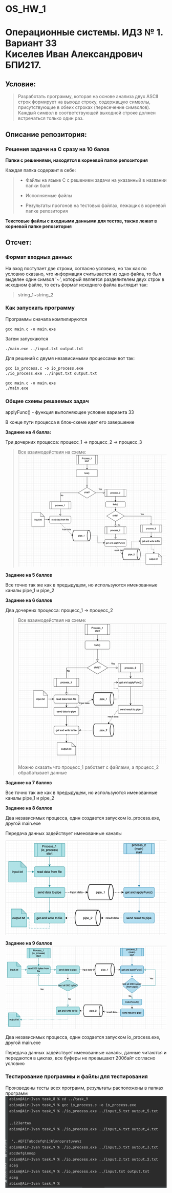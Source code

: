 # OS_HW_1

# Операционные системы. ИДЗ № 1. Вариант 33 <br/> Киселев Иван Александрович БПИ217.

## Условие:

> Разработать программу, которая на основе анализа двух ASCII строк формирует на выходе строку, содержащую символы, присутствующие в обеих строках (пересечение символов). Каждый символ в соответствующей выходной строке должен встречаться только один раз.

## Описание репозитория:

### Решения задачи на C сразу на 10 балов

**Папки с решениями, находятся в корневой папке репозитория**

Каждая папка содержит в себе:

> * Файлы на языке C с решением задачи на указанный в названии папки балл
>
> * Исполняемые файлы
>
> * Результаты прогонов на тестовых файлах, лежащих в корневой папке репозитория

**Текстовые файлы с входными данными для тестов, также лежат в корневой папке репозитория**

## Отсчет:

### Формат входных данных

На вход поступает две строки, согласно условию, но так как по условию сказано, что информация считывается из одно файла,
то был выделен один символ '~', который является разделителем двух строк в исходном файле, то есть формат исходного
файла выглядит так:
> string_1~string_2

### Как запускать программу

Программы сначала компилируются

```
gcc main.c -o main.exe
```

Затем запускаются

```
./main.exe ../input.txt output.txt
```

Для решений с двумя независимыми процессами вот так:

```
gcc io_process.c -o io_process.exe
./io_process.exe ../input.txt output.txt
```

```
gcc main.c -o main.exe
./main.exe  
```

### Общие схемы решаемых задач
applyFunc() - функция выполняющее условие варианта 33

В конце пути процесса в блок-схеме идет его завершение

**Задание на 4 балла:**

Три дочерних процесса: процесс_1 -> процесс_2 -> процесс_3

> Все взаимодействия на схеме:
> ![task_4-5.png](schemes/task_4-5.png)

**Задание на 5 баллов**

Все точно так же как в предыдущем, но используются именованные каналы pipe_1 и pipe_2

**Задание на 6 баллов**

Два дочерних процесса: процесс_1 -> процесс_2

> Все взаимодействия на схеме:
> ![img.png](schemes/task_6-7.png)
> Можно сказать что процесс_1 работает с файлами, а процесс_2 обрабатывает данные

**Задание на 7 баллов**

Все точно так же как в предыдущем, но используются именованные каналы pipe_1 и pipe_2

**Задание на 8 баллов**

Два независимых процесса, один создается запуском io_process.exe, другой main.exe

Передача данных задействует именованные каналы

![img.png](schemes/task_8.png)

**Задание на 9 баллов**
![img.png](schemes/task_9.png)

Два независимых процесса, один создается запуском io_process.exe, другой main.exe

Передача данных задействует именованные каналы, данные читаются и передаются в циклах, все буферы не превышают 200байт
согласно условию

### Тестирование программы и файлы для тестирования
Произведены тесты всех программ, результаты расположены в папках программ
![img.png](tests.png)

